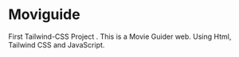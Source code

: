 # Moviguide
First Tailwind-CSS Project . This is a Movie Guider web. Using Html, Tailwind CSS and JavaScript.
